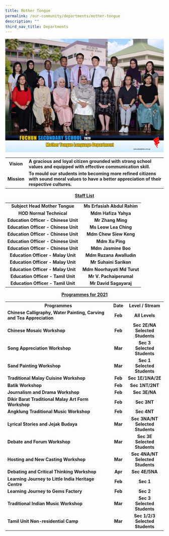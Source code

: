 ```yaml
---
title: Mother Tongue
permalink: /our-community/departments/mother-tongue
description: ""
third_nav_title: Departments
---
```

<img src="/images/mt.jpg">
<table>
<tbody>
<tr>
<td style="text-align: center;"><strong>Vision</strong></td>
<td><strong>A gracious and loyal citizen grounded with strong school values and equipped with effective communication skill.</strong></td>
</tr>
<tr>
<td style="text-align: center;"><strong>Mission</strong></td>
<td><strong>To mould our students into becoming more refined citizens with sound moral values to have a better appreciation of their respective cultures.</strong></td>
</tr>
</tbody>
</table>
<p style="text-align: center;"><strong><u>Staff List</u></strong></p>
<table>
<tbody>
<tr>
<td style="text-align: center;"><strong>Subject Head Mother Tongue</strong></td>
<td style="text-align: center;"><strong>Ms Erfasiah Abdul Rahim</strong></td>
</tr>
<tr>
<td style="text-align: center;"><strong>HOD Normal Technical</strong></td>
<td style="text-align: center;"><strong>Mdm Hafiza Yahya</strong></td>
</tr>
<tr>
<td style="text-align: center;"><strong>Education Officer - Chinese Unit</strong></td>
<td style="text-align: center;"><strong>Mr Zhang Ming</strong></td>
</tr>
<tr>
<td style="text-align: center;"><strong>Education Officer - Chinese Unit</strong></td>
<td style="text-align: center;"><strong>Ms Leow Lea Ching</strong></td>
</tr>
<tr>
<td style="text-align: center;"><strong>Education Officer - Chinese Unit</strong></td>
<td style="text-align: center;"><strong>Mdm Chew Siew Keng</strong></td>
</tr>
<tr>
<td style="text-align: center;"><strong>Education Officer - Chinese Unit</strong></td>
<td style="text-align: center;"><strong>Mdm Xu Ping</strong></td>
</tr>
<tr>
<td style="text-align: center;"><strong>Education Officer - Chinese Unit</strong></td>
<td style="text-align: center;"><strong>Mdm Jasmine Boo</strong></td>
</tr>
<tr>
<td style="text-align: center;"><strong>Education Officer - Malay Unit</strong></td>
<td style="text-align: center;"><strong>Mdm Ruzana Awalludin</strong></td>
</tr>
<tr>
<td style="text-align: center;"><strong>Education Officer - Malay Unit</strong></td>
<td style="text-align: center;"><strong>Mr Suhaini Sarikon</strong></td>
</tr>
<tr>
<td style="text-align: center;"><strong>Education Officer - Malay Unit</strong></td>
<td style="text-align: center;"><strong>Mdm Noorhayati Md Turut</strong></td>
</tr>
<tr>
<td style="text-align: center;"><strong>Education Officer - Tamil Unit</strong></td>
<td style="text-align: center;"><strong>Mr V. Pachaiperumal</strong></td>
</tr>
<tr>
<td style="text-align: center;"><strong>Education Officer - Tamil Unit</strong></td>
<td style="text-align: center;"><strong>Mr David Sagayaraj</strong></td>
</tr>
</tbody>
</table>
<p style="text-align: center;"><strong><u>Programmes for 2021</u></strong></p>
<table>
<tbody>
<tr>
<th style="text-align: center;">Programmes</th>
<th style="text-align: center;">Date</th>
<th style="text-align: center;">Level / Stream</th>
</tr>
<tr>
<td><strong>Chinese Calligraphy, Water Painting, Carving and Tea Appreciation</strong></td>
<td style="text-align: center;"><strong>Feb</strong></td>
<td style="text-align: center;"><strong>All Levels</strong></td>
</tr>
<tr>
<td><strong>Chinese Mosaic Workshop</strong></td>
<td style="text-align: center;"><strong>Feb</strong></td>
<td style="text-align: center;"><strong>Sec 2E/NA<br />Selected Students</strong></td>
</tr>
<tr>
<td><strong>Song Appreciation Workshop</strong></td>
<td style="text-align: center;"><strong>Mar</strong></td>
<td style="text-align: center;"><strong>Sec 3<br />Selected Students</strong></td>
</tr>
<tr>
<td><strong>Sand Painting Workshop</strong></td>
<td style="text-align: center;"><strong>Mar</strong></td>
<td style="text-align: center;"><strong>Sec 1<br />Selected Students</strong></td>
</tr>
<tr>
<td><strong>Traditional Malay Cuisine Workshop</strong></td>
<td style="text-align: center;"><strong>Feb</strong></td>
<td style="text-align: center;"><strong>Sec 1E/1NA/2E</strong></td>
</tr>
<tr>
<td><strong>Batik Workshop</strong></td>
<td style="text-align: center;"><strong>Feb</strong></td>
<td style="text-align: center;"><strong>Sec 1NT/2NT</strong></td>
</tr>
<tr>
<td><strong>Journalism and Drama Workshop</strong></td>
<td style="text-align: center;"><strong>Feb</strong></td>
<td style="text-align: center;"><strong>Sec 3E/NA</strong></td>
</tr>
<tr>
<td><strong>Dikir Barat Traditional Malay Art Form Workshop</strong></td>
<td style="text-align: center;"><strong>Feb</strong></td>
<td style="text-align: center;"><strong>Sec 3NT</strong></td>
</tr>
<tr>
<td><strong>Angklung Traditional Music Workshop</strong></td>
<td style="text-align: center;"><strong>Feb</strong></td>
<td style="text-align: center;"><strong>Sec 4NT</strong></td>
</tr>
<tr>
<td><strong>Lyrical Stories and Jejak Budaya</strong></td>
<td style="text-align: center;"><strong>Mar</strong></td>
<td style="text-align: center;"><strong>Sec 3NA/NT<br />Selected Students</strong></td>
</tr>
<tr>
<td><strong>Debate and Forum Workshop</strong></td>
<td style="text-align: center;"><strong>Mar</strong></td>
<td style="text-align: center;"><strong>Sec 3E<br />Selected Students</strong></td>
</tr>
<tr>
<td><strong>Hosting and New Casting Workshop</strong></td>
<td style="text-align: center;"><strong>Mar</strong></td>
<td style="text-align: center;"><strong>Sec 4NA/NT<br />Selected Students</strong></td>
</tr>
<tr>
<td><strong>Debating and Critical Thinking Workshop</strong></td>
<td style="text-align: center;"><strong>Apr</strong></td>
<td style="text-align: center;"><strong>Sec 4E/5NA</strong></td>
</tr>
<tr>
<td><strong>Learning Journey to Little India Heritage Centre</strong></td>
<td style="text-align: center;"><strong>Feb</strong></td>
<td style="text-align: center;"><strong>Sec 1</strong></td>
</tr>
<tr>
<td><strong>Learning Journey to Gems Factory</strong></td>
<td style="text-align: center;"><strong>Feb</strong></td>
<td style="text-align: center;"><strong>Sec 2</strong></td>
</tr>
<tr>
<td><strong>Traditional Indian Music Workshop</strong></td>
<td style="text-align: center;"><strong>Mar</strong></td>
<td style="text-align: center;"><strong>Sec 3<br />Selected Students</strong></td>
</tr>
<tr>
<td><strong>Tamil Unit Non-residential Camp</strong></td>
<td style="text-align: center;"><strong>Mar</strong></td>
<td style="text-align: center;"><strong>Sec 1/2/3<br />Selected Students</strong></td>
</tr>
</tbody>
</table>